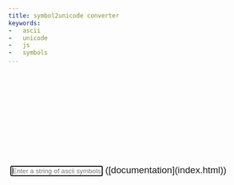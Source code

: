 ```yaml
---
title: symbol2unicode converter
keywords:
-   ascii
-   unicode
-   js
-   symbols
...
```

<div id="converter">
<input type="text" tabIndex="1" autofocus placeholder="Enter a string of ascii symbols and press ENTER." /> ([documentation](index.html))
<div class="output">
</div>
</div>
<script src="lib/web.js"></script>
<style>
#converter {
margin: 2px;
margin-top: 5vh;
padding: 2px;
font-size: 14pt;
width:95vw;
font-family: sans-serif;
}

#converter input {
font-size: inherit;
margin-bottom: 2px;
margin-right: 2px;
margin-left: 2px;
width: cacl(94vw - 15ex);
padding-left: 2px;
border: none;
border-bottom: 1px solid dimgray;
}

#converter .output {
padding-top: 2px;
}

#converter .output p {
padding-left: 2px;
margin-right: 2px;
margin-left: 2px;
text-indent: 0;
}

#converter .output p + p {
margin-bottom: 0;
margin-top: 0;
padding-bottom: 0;

}
</style>
